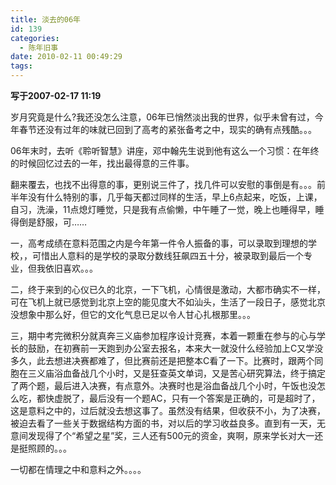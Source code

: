 ```yaml
---
title: 淡去的06年
id: 139
categories:
  - 陈年旧事
date: 2010-02-11 00:49:29
tags:
---
```


**写于2007-02-17 11:19**

岁月究竟是什么?我还没怎么注意，06年已悄然淡出我的世界，似乎未曾有过，今年春节还没有过年的味就已回到了高考的紧张备考之中，现实的确有点残酷。。。

06年末时，去听《聆听智慧》讲座，邓中翰先生说到他有这么一个习惯：在年终的时候回忆过去的一年，找出最得意的三件事。

<!--more-->

翻来覆去，也找不出得意的事，更别说三件了，找几件可以安慰的事倒是有。。。前半年没有什么特别的事，几乎每天都过同样的生活，早上6点起来，吃饭，上课，自习，洗澡，11点熄灯睡觉，只是我有点偷懒，中午睡了一觉，晚上也睡得早，睡得倒是舒服，可&hellip;&hellip;

一，高考成绩在意料范围之内是今年第一件令人振备的事，可以录取到理想的学校，，可惜出人意料的是学校的录取分数线狂飙四五十分，被录取到最后一个专业，但我依旧喜欢。。。

二，终于来到的心仪已久的北京，一下飞机，心情很是激动，大都市确实不一样，可在飞机上就已感觉到北京上空的能见度大不如汕头，生活了一段日子，感觉北京没想象中那么好，但它的文化气息已足以令人甘心扎根那里。。。

三，期中考完微积分就真奔三义庙参加程序设计竞赛，本着一颗重在参与的心与学长的鼓励，在初赛前一天跑到办公室去报名，本来大一就没什么经验加上C又学没多久，此去想进决赛都难了，但比赛前还是把整本C看了一下。比赛时，跟两个同胞在三义庙浴血备战几个小时，又是狂查英文单词，又是苦心研究算法，终于搞定了两个题，最后进入决赛，有点意外。决赛时也是浴血备战几个小时，午饭也没怎么吃，都快虚脱了，最后没有一个题AC，只有一个答案是正确的，可是超时了，这是意料之中的，过后就没去想这事了。虽然没有结果，但收获不小，为了决赛，被迫去看了一些关于数据结构方面的书，对以后的学习收益良多。直到有一天，无意间发现得了个&ldquo;希望之星&rdquo;奖，三人还有500元的资金，爽啊，原来学长对大一还是挺照顾的。。。

一切都在情理之中和意料之外。。。。
